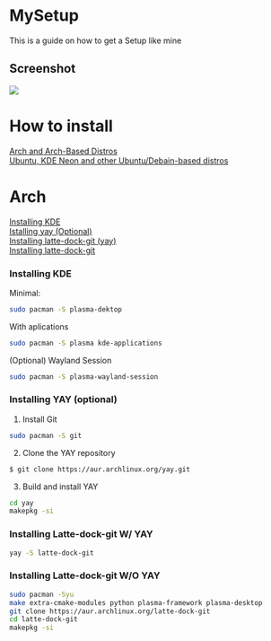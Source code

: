 # MySetup

This is a guide on how to get a Setup like mine

## Screenshot

![](https://github.com/LucyUwI/MySetup/blob/main/66em8kur2rl71.png?raw=true)

# How to install
[Arch and Arch-Based Distros](#arch) \
[Ubuntu, KDE Neon and other Ubuntu/Debain-based distros](#deb)

# <a name="arch"></a> Arch

[Installing KDE](#kde-arch) \
[Istalling yay (Optional)](#yay) \
[Installing latte-dock-git (yay)](#ld-yay) \
[Installing latte-dock-git](#ld-arch)

### <a name="kde-arch"></a> Installing KDE

Minimal:
```bash
sudo pacman -S plasma-dektop
```
With aplications
```bash
sudo pacman -S plasma kde-applications 
```
(Optional) Wayland Session 
```bash
sudo pacman -S plasma-wayland-session
```


### <a name="yay"></a> Installing YAY (optional)

1. Install Git
```bash
sudo pacman -S git
```

2. Clone the YAY repository
```bash
$ git clone https://aur.archlinux.org/yay.git
```

3. Build and install YAY
```bash
cd yay
makepkg -si
```

### <a name="ld-yay"></a> Installing Latte-dock-git W/ YAY
```bash
yay -S latte-dock-git
```

### <a name="ld-arch"></a> Installing Latte-dock-git W/O YAY
```bash
sudo pacman -Syu
make extra-cmake-modules python plasma-framework plasma-desktop
git clone https://aur.archlinux.org/latte-dock-git
cd latte-dock-git
makepkg -si
```



